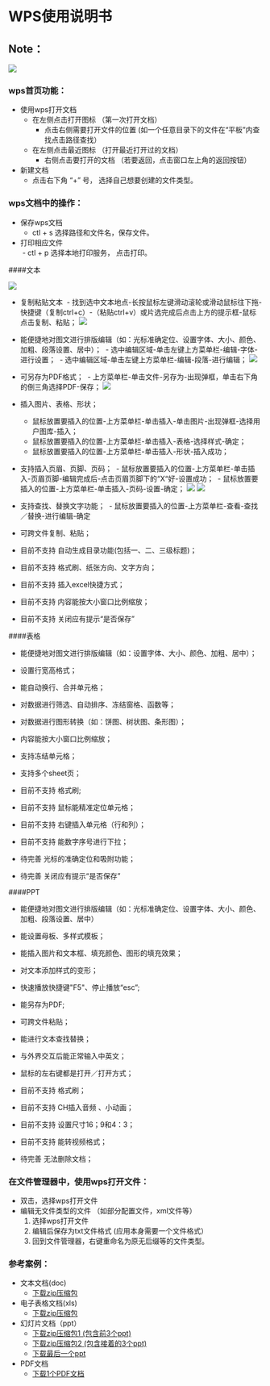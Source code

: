 # WPS使用说明书
## Note：  

![](https://github.com/openthos/community-analysis/blob/master/pic/using-instractions-pic/wps.png)

### wps首页功能：  
- 使用wps打开文档
  - 在左侧点击打开图标   （第一次打开文档）
    - 点击右侧需要打开文件的位置   (如一个任意目录下的文件在“平板”内查找点击路径查找）
  - 在左侧点击最近图标   （打开最近打开过的文档）
    - 右侧点击要打开的文档   （若要返回，点击窗口左上角的返回按钮）
- 新建文档
  - 点击右下角 “+” 号， 选择自己想要创建的文件类型。

### wps文档中的操作：  
- 保存wps文档  
  - ctl + s 选择路径和文件名，保存文件。  
- 打印相应文件  
  - ctl + p 选择本地打印服务， 点击打印。
  
####文本

![](https://github.com/openthos/community-analysis/blob/master/pic/WPSpic/Screenshot_2016-12-28-15-37-07.png)

- 复制粘贴文本
  - 找到选中文本地点-长按鼠标左键滑动滚轮或滑动鼠标往下拖-快捷键（复制ctrl+c）-（粘贴ctrl+v）或片选完成后点击上方的提示框-鼠标点击复制、粘贴；
![](https://github.com/openthos/community-analysis/blob/master/pic/WPSpic/Screenshot_2016-12-28-15-50-04.png)
- 能便捷地对图文进行排版编辑（如：光标准确定位、设置字体、大小、颜色、加粗、段落设置、居中）；
  - 选中编辑区域-单击左键上方菜单栏-编辑-字体-进行设置；
  - 选中编辑区域-单击左键上方菜单栏-编辑-段落-进行编辑；
![](https://github.com/openthos/community-analysis/blob/master/pic/WPSpic/Screenshot_2016-12-28-15-52-56.png)
- 可另存为PDF格式；
  - 上方菜单栏-单击文件-另存为-出现弹框，单击右下角的倒三角选择PDF-保存；
![](https://github.com/openthos/community-analysis/blob/master/pic/WPSpic/Screenshot_2016-12-28-16-03-55.png)
- 插入图片、表格、形状；
  - 鼠标放置要插入的位置-上方菜单栏-单击插入-单击图片-出现弹框-选择用户图库-插入；
  - 鼠标放置要插入的位置-上方菜单栏-单击插入-表格-选择样式-确定；
  - 鼠标放置要插入的位置-上方菜单栏-单击插入-形状-插入成功；
- 支持插入页眉、页脚、页码；
  - 鼠标放置要插入的位置-上方菜单栏-单击插入-页眉页脚-编辑完成后-点击页眉页脚下的“X“好-设置成功；
  - 鼠标放置要插入的位置-上方菜单栏-单击插入-页码-设置-确定；
![](https://github.com/openthos/community-analysis/blob/master/pic/WPSpic/Screenshot_2016-12-28-16-14-57.png)
![](https://github.com/openthos/community-analysis/blob/master/pic/WPSpic/Screenshot_2016-12-28-16-15-07.png)
- 支持查找、替换文字功能；
  - 鼠标放置要插入的位置-上方菜单栏-查看-查找／替换-进行编辑-确定
- 可跨文件复制、粘贴；

- 目前不支持 自动生成目录功能(包括一、二、三级标题)；
- 目前不支持 格式刷、纸张方向、文字方向；
- 目前不支持 插入excel快捷方式；
- 目前不支持 内容能按大小窗口比例缩放；
- 目前不支持 关闭应有提示“是否保存”

####表格

- 能便捷地对图文进行排版编辑（如：设置字体、大小、颜色、加粗、居中）；
- 设置行宽高格式；
- 能自动换行、合并单元格；
- 对数据进行筛选、自动排序、冻结窗格、函数等；
- 对数据进行图形转换（如：饼图、树状图、条形图）；
- 内容能按大小窗口比例缩放；
- 支持冻结单元格；
- 支持多个sheet页；

- 目前不支持 格式刷;
- 目前不支持 鼠标能精准定位单元格；
- 目前不支持 右键插入单元格（行和列）；
- 目前不支持 能数字序号进行下拉；
- 待完善 光标的准确定位和吸附功能；
- 待完善 关闭应有提示“是否保存”

####PPT

- 能便捷地对图文进行排版编辑（如：光标准确定位、设置字体、大小、颜色、加粗、段落设置、居中）
- 能设置母板、多样式模板；
- 能插入图片和文本框、填充颜色、图形的填充效果；
- 对文本添加样式的变形；
- 快速播放快捷键"F5"、停止播放“esc”;
- 能另存为PDF;
- 可跨文件粘贴；
- 能进行文本查找替换；
- 与外界交互后能正常输入中英文；
- 鼠标的左右键都是打开／打开方式；
  
- 目前不支持 格式刷；
- 目前不支持 CH插入音频 、小动画；
- 目前不支持 设置尺寸16；9和4：3；
- 目前不支持 能转视频格式；
- 待完善 无法删除文档；
 
### 在文件管理器中，使用wps打开文件：  
- 双击，选择wps打开文件  
- 编辑无文件类型的文件   （如部分配置文件，xml文件等）
  1. 选择wps打开文件
  2. 编辑后保存为txt文件格式  (应用本身需要一个文件格式）  
  3. 回到文件管理器，右键重命名为原无后缀等的文件类型。

### 参考案例：  
- 文本文档(doc)  
  - [下载zip压缩包](https://github.com/openthos/multiwin-analysis/tree/master/doc/docs.zip) 
- 电子表格文档(xls)
  - [下载zip压缩包](https://github.com/openthos/multiwin-analysis/tree/master/doc/xls.zip) 
- 幻灯片文档（ppt）
  - [下载zip压缩包1 (包含前3个ppt)](https://github.com/openthos/multiwin-analysis/tree/master/doc/ppt.zip) 
  - [下载zip压缩包2 (包含接着的3个ppt)](https://github.com/openthos/multiwin-analysis/tree/master/doc/ppt2.zip) 
  - [下载最后一个ppt](https://github.com/openthos/multiwin-analysis/tree/master/doc/tmp_19691-一铭翻译云V2.0介绍-950946290.pptx) 
- PDF文档
  - [下载1个PDF文档](https://github.com/openthos/multiwin-analysis/tree/master/doc/cy-1.pdf) 

